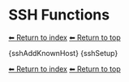 # SSH Functions

[⬅ Return to index](index.md)
[⬅ Return to top](../index.md)

{sshAddKnownHost}
{sshSetup}

[⬅ Return to index](index.md)
[⬅ Return to top](../index.md)
